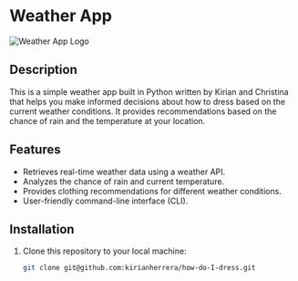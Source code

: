 # Weather App

![Weather App Logo](894.jpg)

## Description

This is a simple weather app built in Python written by Kirian and Christina that helps you make informed decisions about how to dress based on the current weather conditions. It provides recommendations based on the chance of rain and the temperature at your location.

## Features

- Retrieves real-time weather data using a weather API.
- Analyzes the chance of rain and current temperature.
- Provides clothing recommendations for different weather conditions.
- User-friendly command-line interface (CLI).

## Installation

1. Clone this repository to your local machine:

   ```bash
   git clone git@github.com:kirianherrera/how-do-I-dress.git

